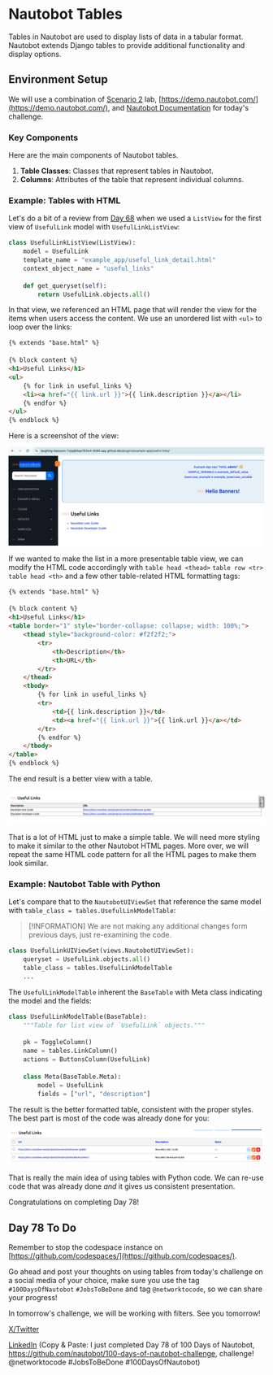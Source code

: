 # Nautobot Tables

Tables in Nautobot are used to display lists of data in a tabular format. Nautobot extends Django tables to provide additional functionality and display options.

## Environment Setup

We will use a combination of [Scenario 2](../Lab_Setup/scenario_2_setup/README.md) lab, [https://demo.nautobot.com/](https://demo.nautobot.com/), and [Nautobot Documentation](https://docs.nautobot.com/projects/core/en/latest/user-guide/core-data-model/overview/introduction/) for today's challenge. 

### Key Components

Here are the main components of Nautobot tables. 

1. **Table Classes**: Classes that represent tables in Nautobot.
2. **Columns**: Attributes of the table that represent individual columns.

### Example: Tables with HTML

Let's do a bit of a review from [Day 68](../Day068_Nautobot_Views_3_Nautobot_Views/README.md) when we used a `ListView` for the first view of `UsefulLink` model with `UsefulLinkListView`: 

```python
class UsefulLinkListView(ListView): 
    model = UsefulLink
    template_name = "example_app/useful_link_detail.html"
    context_object_name = "useful_links"

    def get_queryset(self):
        return UsefulLink.objects.all()
```

In that view, we referenced an HTML page that will render the view for the items when users access the content. We use an unordered list with `<ul>` to loop over the links: 

```html
{% extends "base.html" %}

{% block content %}
<h1>Useful Links</h1>
<ul>
    {% for link in useful_links %}
    <li><a href="{{ link.url }}">{{ link.description }}</a></li>
    {% endfor %}
</ul>
{% endblock %}

```

Here is a screenshot of the view: 

![table_html_1](images/table_html_1.png)

If we wanted to make the list in a more presentable table view, we can modify the HTML code accordingly with `table head <thead>` `table row <tr>` `table head <th>` and a few other table-related HTML formatting tags: 

```html
{% extends "base.html" %}

{% block content %}
<h1>Useful Links</h1>
<table border="1" style="border-collapse: collapse; width: 100%;">
    <thead style="background-color: #f2f2f2;">
        <tr>
            <th>Description</th>
            <th>URL</th>
        </tr>
    </thead>
    <tbody>
        {% for link in useful_links %}
        <tr>
            <td>{{ link.description }}</td>
            <td><a href="{{ link.url }}">{{ link.url }}</a></td>
        </tr>
        {% endfor %}
    </tbody>
</table>
{% endblock %}

```

The end result is a better view with a table. 

![table_html_2](images/table_html_2.png)

That is a lot of HTML just to make a simple table. We will need more styling to make it similar to the other Nautobot HTML pages. More over, we will repeat the same HTML code pattern for all the HTML pages to make them look similar. 

### Example: Nautobot Table with Python 

Let's compare that to the `NautobotUIViewSet` that reference the same model with `table_class = tables.UsefulLinkModelTable`: 

> [!INFORMATION]
> We are not making any additional changes form previous days, just re-examining the code. 

```python
class UsefulLinkUIViewSet(views.NautobotUIViewSet):
    queryset = UsefulLink.objects.all()
    table_class = tables.UsefulLinkModelTable
    ...
```

The `UsefulLinkModelTable` inherent the `BaseTable` with Meta class indicating the model and the fields: 

```python
class UsefulLinkModelTable(BaseTable):
    """Table for list view of `UsefulLink` objects."""

    pk = ToggleColumn()
    name = tables.LinkColumn()
    actions = ButtonsColumn(UsefulLink)

    class Meta(BaseTable.Meta):
        model = UsefulLink
        fields = ["url", "description"]
```

The result is the better formatted table, consistent with the proper styles. The best part is most of the code was already done for you: 

![table_python_1](images/table_python_1.png)

That is really the main idea of using tables with Python code. We can re-use code that was already done *and* it gives us consistent presentation. 

Congratulations on completing Day 78!

## Day 78 To Do

Remember to stop the codespace instance on [https://github.com/codespaces/](https://github.com/codespaces/). 

Go ahead and post your thoughts on using tables from today's challenge on a social media of your choice, make sure you use the tag `#100DaysOfNautobot` `#JobsToBeDone` and tag `@networktocode`, so we can share your progress! 

In tomorrow's challenge, we will be working with filters. See you tomorrow! 

[X/Twitter](<https://twitter.com/intent/tweet?url=https://github.com/nautobot/100-days-of-nautobot&text=I+just+completed+Day+78+of+the+100+days+of+nautobot+challenge+!&hashtags=100DaysOfNautobot,JobsToBeDone>)

[LinkedIn](https://www.linkedin.com/) (Copy & Paste: I just completed Day 78 of 100 Days of Nautobot, https://github.com/nautobot/100-days-of-nautobot-challenge, challenge! @networktocode #JobsToBeDone #100DaysOfNautobot) 